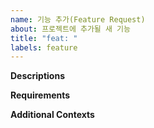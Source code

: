 ```yaml
---
name: 기능 추가(Feature Request)
about: 프로젝트에 추가될 새 기능
title: "feat: "
labels: feature
---
```


**Descriptions**
<!--
    Clearly describe what you are looking to add. The more context the better.
    어떠한 기능이 추가될지 명확히 설명해주세요. 이해를 도울 수 있는 문맥을 추가 할수록 더 좋습니다.
-->

**Requirements**
<!--
    - [ ] Checklist of requirements to be fulfilled
    - [ ] 만족해야할 요구사항 체크리스트
-->

**Additional Contexts**
<!--
    Add any other context or screenshots about the feature request go here.
    기능에 대한 추가적인 문맥이나, 스크린샷은 여기 추가해주세요.
-->